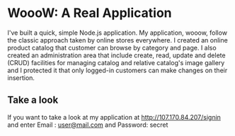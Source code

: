 # WoooW: A Real Application
I've built a quick, simple Node.js application.
My application, wooow, follow the classic approach taken by online stores everywhere.
I created an online product catalog that customer can browse by category and page. I also created an administration area that include create, read, update and delete (CRUD) facilities for managing catalog and relative catalog's image gallery and I protected it that only logged-in customers can make changes on their insertion.
## Take a look
If you want to take a look at my application at http://107.170.84.207/signin and enter
Email : user@mail.com and 
Password: secret
